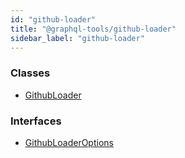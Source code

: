 ```yaml
---
id: "github-loader"
title: "@graphql-tools/github-loader"
sidebar_label: "github-loader"
---
```


### Classes

* [GithubLoader](/docs/api/classes/_loaders_github_src_index_.githubloader)

### Interfaces

* [GithubLoaderOptions](/docs/api/interfaces/_loaders_github_src_index_.githubloaderoptions)
